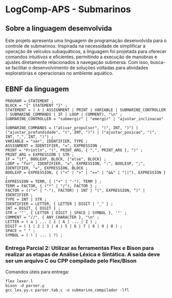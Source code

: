 # LogComp-APS - Submarinos

## Sobre a linguagem desenvolvida

Este projeto apresenta uma linguagem de programação desenvolvida para o controle de submarinos. Inspirada na necessidade de simplificar a operação de veículos subaquáticos, a linguagem foi projetada para oferecer comandos intuitivos e eficientes, permitindo a execução de manobras e ajustes diretamente relacionados à navegação submersa. Com isso, busca-se facilitar o desenvolvimento de soluções voltadas para atividades exploratórias e operacionais no ambiente aquático.


## EBNF da linguagem

```ebnf
PROGRAM = STATEMENT ;
BLOCK = "{" STATEMENT "}" ;
STATEMENT = ( λ | ASSIGNMENT | PRINT | VARIABLE | SUBMARINE_CONTROLLER | SUBMARINE_COMMANDS | IF | LOOP | COMMENT), "\n" ;
SUBMARINE_CONTROLLER = "submergir" | "emergir" | "ajustar_inclinacao" ;
SUBMARINE_COMMANDS = ("ativar_propulsor", "(", INT, ")") | ("ajustar_profundidade", "(", INT, ")") | ("ajustar_posicao", "(", INT, ",", INT, ")") ;
VARIABLE = "var", IDENTIFIER, TYPE ;
ASSIGNMENT = IDENTIFIER, "=", EXPRESSION ;
PRINT = "Println", "(", PRINT_ARG, { ",", PRINT_ARG }, ")" ;
PRINT_ARG = EXPRESSION | STR ;
IF = "if", BOOLEXP, BLOCK, ["else", BLOCK] ;
LOOP = "for", IDENTIFIER, "=", EXPRESSION, ";", BOOLEXP, ";", IDENTIFIER, "=", EXPRESSION, BLOCK ;
BOOLEXP = EXPRESSION, { ("<" | ">" | "==" | "&&" | "||"), EXPRESSION } ;
EXPRESSION = TERM, { ("+" | "-"), TERM } ;
TERM = FACTOR, { ("*" | "/"), FACTOR } ;
FACTOR = (("+" | "-"), FACTOR) | INT | "(", EXPRESSION, ")" | IDENTIFIER ;
TYPE = INT | STR ;
IDENTIFIER = LETTER, { LETTER | DIGIT | "_" } ;
INT = DIGIT, { DIGIT } ;
STR = '"', { LETTER | DIGIT | SPACE | SYMBOL }, '"' ;
COMMENT = "//", { ANY_CHARACTER }, "\n" ;
LETTER = ( a | ... | z | A | ... | Z ) ;
DIGIT = ( 1 | 2 | 3 | 4 | 5 | 6 | 7 | 8 | 9 | 0 ) ;
SPACE = " " ;
SYMBOL = ( ! | ... | ?) ;
```

### Entrega Parcial 2: Utilizar as ferramentas Flex e Bison para realizar as etapas de Análise Léxica e Sintática. A saída deve ser um arquivo C ou CPP compilado pelo Flex/Bison

Comandos úteis para entrega:
```
flex lexer.l
bison -d parser.y
gcc lex.yy.c parser.tab.c -o submarino_compilador -lfl
```